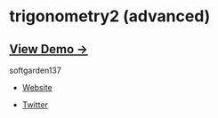 trigonometry2 (advanced)
========================

## [View Demo &rarr;](http://softgarden137.github.io/samples/trigonometry2)

softgarden137

- [Website](http://blog.goo.ne.jp/softgarden137)

- [Twitter](http://twitter.com/FutureWidgetLab)
